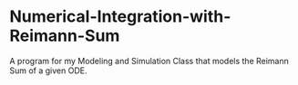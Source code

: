 # Numerical-Integration-with-Reimann-Sum
A program for my Modeling and Simulation Class that models the Reimann Sum of a given ODE.
